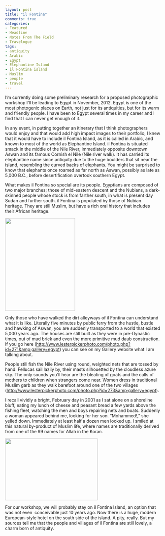 ```yaml
---
layout: post
title: "il Fontina"
comments: true
categories:
- Featured
- Headline
- Notes From The Field
- Travelogue
tags:
- antiquity
- Arabic
- Egypt
- Elephantine Island
- il Fontina island
- Muslim
- people
- travel
---
```

I’m currently doing some preliminary research for a proposed photographic workshop I’ll be leading to Egypt in November, 2012. Egypt is one of the most photogenic places on Earth, not just for its antiquities, but for its warm and friendly people. I have been to Egypt several times in my career and I find that I can never get enough of it.

In any event, in putting together an itinerary that I think photographers would enjoy and that would add high impact images to their portfolio, I knew that it would have to include il Fontina Island, as it is called in Arabic, and known to most of the world as Elephantine Island. il Fontina is situated smack in the middle of the Nile River, immediately opposite downtown Aswan and its famous Cornish el Nile (Nile river walk). It has carried its elephantine name since antiquity due to the huge boulders that sit near the island, resembling the curved backs of elephants. You might be surprised to know that elephants once roamed as far north as Aswan, possibly as late as 5,000 B.C., before desertification overtook southern Egypt.

What makes il Fontina so special are its people. Egyptians are composed of two major branches; those of mid-eastern descent and the Nubians, a dark-skinned people whose stock is from farther south, in what is present day Sudan and further south. il Fontina is populated by those of Nubian heritage. They are still Muslim, but have a rich oral history that includes their African heritage.

<a href="http://blog.lesterpickerphoto.com/wp-content/uploads/2010/12/il-Fontina-kids-1-of-1.jpg"><img class="size-medium wp-image-842" title="il Fontina kids 1 of 1" src="http://blog.lesterpickerphoto.com/wp-content/uploads/2010/12/il-Fontina-kids-1-of-1-227x300.jpg" alt="" width="227" height="300"></a>

Only those who have walked the dirt alleyways of il Fontina can understand what it is like. Literally five minutes by public ferry from the hustle, bustle and hawking of Aswan, you are suddenly transported to a world that existed 5,000 years ago. The houses are still built as they were in pre-Dynastic times, out of mud brick and even the more primitive mud daub construction. If you go here (<a href="http://www.lesterpickerphoto.com/photo.php?id=271&amp;gallery=egypt">http://www.lesterpickerphoto.com/photo.php?id=271&amp;gallery=egypt</a>) you can see on my Gallery website what I am talking about.

People still fish the Nile River using round, weighted nets that are tossed by hand. Fellucas sail lazily by, their masts silhouetted by the cloudless azure sky. The only sounds you’ll hear are the bleating of goats and the calls of mothers to children when strangers come near. Women dress in traditional Muslim garb as they walk barefoot around one of the two villages (<a href="http://www.lesterpickerphoto.com/photo.php?id=273&amp;gallery=egypt">http://www.lesterpickerphoto.com/photo.php?id=273&amp;gallery=egypt</a>).

I recall vividly a bright, February day in 2001 as I sat alone on a shoreline bluff, eating my lunch of cheese and peasant bread a few yards above the fishing fleet, watching the men and boys repairing nets and boats. Suddenly a woman appeared behind me, looking for her son. “Mohammed!,” she yelled down. Immediately at least half a dozen men looked up. I smiled at this natural by-product of Muslim life, where names are traditionally derived from one of the 99 names for Allah in the Koran.

<a href="http://blog.lesterpickerphoto.com/wp-content/uploads/2010/12/il-Fontina-feluccas-1-of-1.jpg"><img class="size-medium wp-image-843" title="il Fontina feluccas 1 of 1" src="http://blog.lesterpickerphoto.com/wp-content/uploads/2010/12/il-Fontina-feluccas-1-of-1-300x200.jpg" alt="" width="300" height="200"></a>

For our workshop, we will probably stay on il Fontina Island, an option that was not even  conceivable just 10 years ago. Now there is a huge, modern European-style hotel on the south side of the island. A pity, really. But my sources tell me that the people and villages of il Fontina are still lovely, a charm born of antiquity.